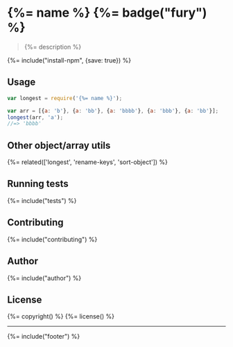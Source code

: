 # {%= name %} {%= badge("fury") %}

> {%= description %}

{%= include("install-npm", {save: true}) %}

## Usage

```js
var longest = require('{%= name %}');

var arr = [{a: 'b'}, {a: 'bb'}, {a: 'bbbb'}, {a: 'bbb'}, {a: 'bb'}];
longest(arr, 'a');
//=> 'bbbb'
```

## Other object/array utils
{%= related(['longest', 'rename-keys', 'sort-object']) %}  

## Running tests
{%= include("tests") %}

## Contributing
{%= include("contributing") %}

## Author
{%= include("author") %}

## License
{%= copyright() %}
{%= license() %}

***

{%= include("footer") %}
